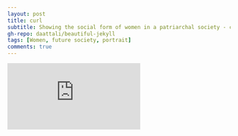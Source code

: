 ```yaml
---
layout: post
title: curl
subtitle: Showing the social form of women in a patriarchal society - curly, helpless, and coerced by male desires.
gh-repo: daattali/beautiful-jekyll
tags: [Women, future society, portrait]
comments: true
---
```


![pic](https://jinan789.github.io/assets/img/1.pdf)
